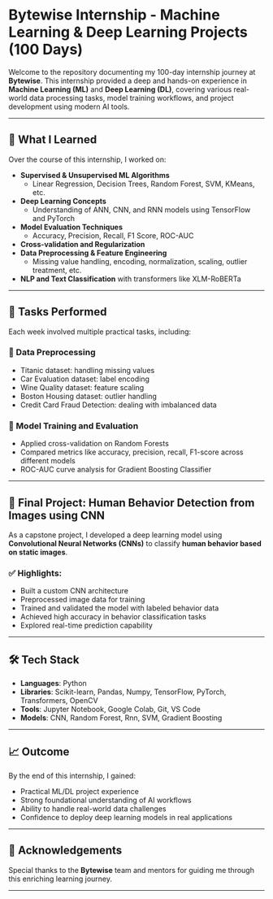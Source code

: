# Bytewise Internship - Machine Learning & Deep Learning Projects (100 Days)

Welcome to the repository documenting my 100-day internship journey at **Bytewise**. This internship provided a deep and hands-on experience in **Machine Learning (ML)** and **Deep Learning (DL)**, covering various real-world data processing tasks, model training workflows, and project development using modern AI tools.

---

## 🧠 What I Learned

Over the course of this internship, I worked on:

- **Supervised & Unsupervised ML Algorithms**
  - Linear Regression, Decision Trees, Random Forest, SVM, KMeans, etc.
- **Deep Learning Concepts**
  - Understanding of ANN, CNN, and RNN models using TensorFlow and PyTorch
- **Model Evaluation Techniques**
  - Accuracy, Precision, Recall, F1 Score, ROC-AUC
- **Cross-validation and Regularization**
- **Data Preprocessing & Feature Engineering**
  - Missing value handling, encoding, normalization, scaling, outlier treatment, etc.
- **NLP and Text Classification** with transformers like XLM-RoBERTa

---

## 📂 Tasks Performed

Each week involved multiple practical tasks, including:

### 🔹 Data Preprocessing
- Titanic dataset: handling missing values
- Car Evaluation dataset: label encoding
- Wine Quality dataset: feature scaling
- Boston Housing dataset: outlier handling
- Credit Card Fraud Detection: dealing with imbalanced data

### 🔹 Model Training and Evaluation
- Applied cross-validation on Random Forests
- Compared metrics like accuracy, precision, recall, F1-score across different models
- ROC-AUC curve analysis for Gradient Boosting Classifier

---

## 📌 Final Project: Human Behavior Detection from Images using CNN

As a capstone project, I developed a deep learning model using **Convolutional Neural Networks (CNNs)** to classify **human behavior based on static images**.

### ✅ Highlights:
- Built a custom CNN architecture
- Preprocessed image data for training
- Trained and validated the model with labeled behavior data
- Achieved high accuracy in behavior classification tasks
- Explored real-time prediction capability

---

## 🛠️ Tech Stack

- **Languages**: Python
- **Libraries**: Scikit-learn, Pandas, Numpy, TensorFlow, PyTorch, Transformers, OpenCV
- **Tools**: Jupyter Notebook, Google Colab, Git, VS Code
- **Models**: CNN, Random Forest, Rnn, SVM, Gradient Boosting

---

## 📈 Outcome

By the end of this internship, I gained:
- Practical ML/DL project experience
- Strong foundational understanding of AI workflows
- Ability to handle real-world data challenges
- Confidence to deploy deep learning models in real applications

---

## 🤝 Acknowledgements

Special thanks to the **Bytewise** team and mentors for guiding me through this enriching learning journey.

---

